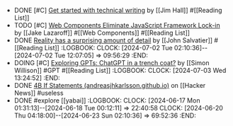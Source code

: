 - DONE [#C] [Get started with technical writing](https://opensource.net/get-started-with-technical-writing/) by [[Jim Hall]] #[[Reading List]]
- TODO [#C] [Web Components Eliminate JavaScript Framework Lock-in](https://jakelazaroff.com/words/web-components-eliminate-javascript-framework-lock-in/) by [[Jake Lazaroff]] #[[Web Components]] #[[Reading List]]
- DONE [Reality has a surprising amount of detail](http://johnsalvatier.org/blog/2017/reality-has-a-surprising-amount-of-detail) by [[John Salvatier]] #[[Reading List]]
  :LOGBOOK:
  CLOCK: [2024-07-02 Tue 02:10:36]--[2024-07-02 Tue 12:07:05] =>  09:56:29
  :END:
- DOING [#C] [Exploring GPTs: ChatGPT in a trench coat?](https://simonwillison.net/2023/Nov/15/gpts/) by [[Simon Willison]] #GPT #[[Reading List]]
  :LOGBOOK:
  CLOCK: [2024-07-03 Wed 13:24:52]
  :END:
- DONE [4B If Statements (andreasjhkarlsson.github.io)](https://news.ycombinator.com/item?id=38790597) on [[Hacker News]] #useless
- DONE #explore [[yabai]]
  :LOGBOOK:
  CLOCK: [2024-06-17 Mon 01:31:13]--[2024-06-18 Tue 00:12:11] =>  22:40:58
  CLOCK: [2024-06-20 Thu 04:18:00]--[2024-06-23 Sun 02:10:36] =>  69:52:36
  :END: